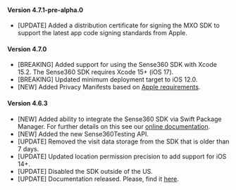#### Version 4.7.1-pre-alpha.0
* [UPDATE] Added a distribution certificate for signing the MXO SDK to support the latest app code signing standards from Apple.

#### Version 4.7.0
* [BREAKING] Added support for using the Sense360 SDK with Xcode 15.2. The Sense360 SDK requires Xcode 15+ (iOS 17).
* [BREAKING] Updated minimum deployment target to iOS 12.0.
* [NEW] Added Privacy Manifests based on [Apple requirements](https://developer.apple.com/documentation/bundleresources/privacy_manifest_files).

#### Version 4.6.3
* [NEW] Added ability to integrate the Sense360 SDK via Swift Package Manager. For further details on this see our [online documentation](https://docs.medallia.com/en/?resourceId=sense360-ios-adding-spm).
* [NEW] Added the new Sense360Testing API.
* [UPDATE] Removed the visit data storage from the SDK that is older than 7 days.
* [UPDATE] Updated location permission precision to add support for iOS 14+.
* [UPDATE] Disabled the SDK outside of the US.
* [UPDATE] Documentation released. Please, find it [here](https://docs.medallia.com/en/?resourceId=sense360-ios-getting-started).
